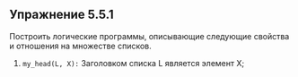 ## Упражнение 5.5.1
Построить логические программы, описывающие следующие свойства и
отношения на множестве списков.

1. `my_head(L, X):` Заголовком списка L является элемент X;
